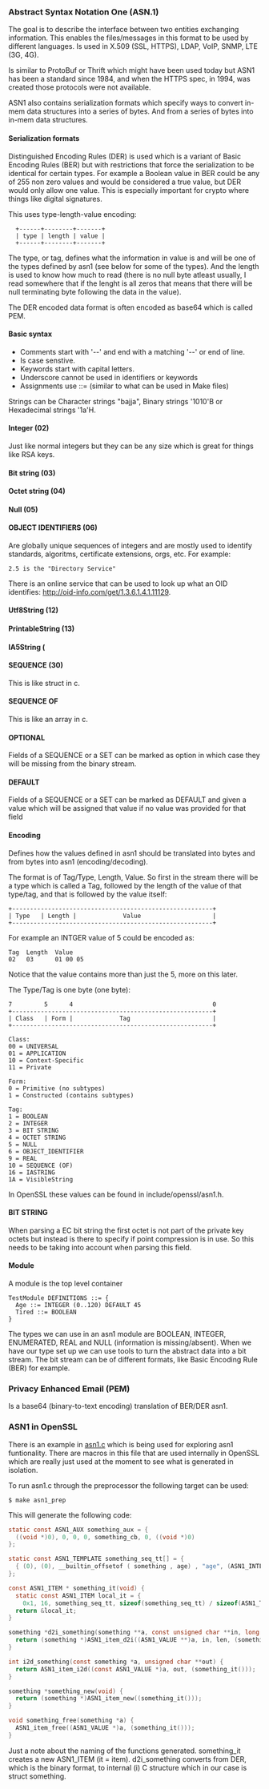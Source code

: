 ### Abstract Syntax Notation One (ASN.1)
The goal is to describe the interface between two entities exchanging
information. This enables the files/messages in this format to be used by
different languages.  Is used in X.509 (SSL, HTTPS), LDAP, VoIP, SNMP, LTE
(3G, 4G).

Is similar to ProtoBuf or Thrift which might have been used today but ASN1
has been a standard since 1984, and when the HTTPS spec, in 1994, was created
those protocols were not available.

ASN1 also contains serialization formats which specify ways to convert in-mem
data structures into a series of bytes. And from a series of bytes into
in-mem data structures.

#### Serialization formats
Distinguished Encoding Rules (DER) is used which is a variant of Basic Encoding
Rules (BER) but with restrictions that force the serialization to be identical
for certain types. For example a Boolean value in BER could be any of 255 non
zero values and would be considered a true value, but DER would only allow one
value. This is especially important for crypto where things like digital
signatures.

This uses type-length-value encoding:
```
  +------+--------+-------+
  | type | length | value |
  +------+--------+-------+
```
The type, or tag, defines what the information in value is and will be one of
the types defined by asn1 (see below for some of the types). And the length is
used to know how much to read (there is no null byte atleast usually, I read
somewhere that if the lenght is all zeros that means that there will be null
terminating byte following the data in the value).

The DER encoded data format is often encoded as base64 which is called PEM.

#### Basic syntax
* Comments start with '--' and end with a matching '--' or end of line.
* Is case senstive. 
* Keywords start with capital letters.
* Underscore cannot be used in identifiers or keywords  
* Assignments use ::= (similar to what can be used in Make files)

Strings can be Character strings "bajja", Binary strings '1010'B or
Hexadecimal strings '1a'H.


#### Integer (02)
Just like normal integers but they can be any size which is great for things
like RSA keys.

#### Bit string (03)

#### Octet string (04)

#### Null (05)

#### OBJECT IDENTIFIERS (06)
Are globally unique sequences of integers and are mostly used to identify
standards, algoritms, certificate extensions, orgs, etc.
For example:
```
2.5 is the "Directory Service"
```
There is an online service that can be used to look up what an OID identifies:
http://oid-info.com/get/1.3.6.1.4.1.11129.

#### Utf8String (12)

#### PrintableString (13)

#### IA5String (

#### SEQUENCE (30)
This is like struct in c.

#### SEQUENCE OF
This is like an array in c.

#### OPTIONAL
Fields of a SEQUENCE or a SET can be marked as option in which case they will
be missing from the binary stream.

#### DEFAULT
Fields of a SEQUENCE or a SET can be marked as DEFAULT and given a value which
will be assigned that value if no value was provided for that field

#### Encoding
Defines how the values defined in asn1 should be translated into bytes and
from bytes into asn1 (encoding/decoding).

The format is of Tag/Type, Length, Value. So first in the stream there will be
a type which is called a Tag, followed by the length of the value of that
type/tag, and that is followed by the value itself:
```
+--------------------------------------------------------+
| Type   | Length |             Value                    |
+--------------------------------------------------------+
```
For example an INTGER value of 5 could be encoded as:
```
Tag  Length  Value
02   03      01 00 05
```
Notice that the value contains more than just the 5, more on this later.

The Type/Tag is one byte (one byte):
```
7         5      4                                       0
+--------------------------------------------------------+
| Class   | Form |             Tag                       |
+--------------------------------------------------------+

Class:
00 = UNIVERSAL
01 = APPLICATION
10 = Context-Specific
11 = Private

Form:
0 = Primitive (no subtypes)
1 = Constructed (contains subtypes)

Tag:
1 = BOOLEAN
2 = INTEGER
3 = BIT STRING
4 = OCTET STRING
5 = NULL
6 = OBJECT_IDENTIFIER
9 = REAL
10 = SEQUENCE (OF)
16 = IASTRING
1A = VisibleString
```
In OpenSSL these values can be found in include/openssl/asn1.h.

#### BIT STRING
When parsing a EC bit string the first octet is not part of the private key
octets but instead is there to specify if point compression is in use. So this
needs to be taking into account when parsing this field.

#### Module
A module is the top level container
```
TestModule DEFINITIONS ::= {
  Age ::= INTEGER (0..120) DEFAULT 45
  Tired ::= BOOLEAN
}
```
The types we can use in an asn1 module are BOOLEAN, INTEGER, ENUMERATED, REAL
and NULL (information is missing/absent).
When we have our type set up we can use tools to turn the abstract data into
a bit stream. The bit stream can be of different formats, like Basic Encoding
Rule (BER) for example.

### Privacy Enhanced Email (PEM)
Is a base64 (binary-to-text encoding) translation of BER/DER asn1.


### ASN1 in OpenSSL
There is an example in [asn1.c](../asn1.c) which is being used for exploring
asn1 funtionality. There are macros in this file that are used internally in
OpenSSL which are really just used at the moment to see what is generated in
isolation.

To run asn1.c through the preprocessor the following target can be used:
```console
$ make asn1_prep
```

This will generate the following code:
```c
static const ASN1_AUX something_aux = {
  ((void *)0), 0, 0, 0, something_cb, 0, ((void *)0)
};

static const ASN1_TEMPLATE something_seq_tt[] = {
  { (0), (0), __builtin_offsetof ( something , age) , "age", (ASN1_INTEGER_it) }
};

const ASN1_ITEM * something_it(void) {
  static const ASN1_ITEM local_it = {
    0x1, 16, something_seq_tt, sizeof(something_seq_tt) / sizeof(ASN1_TEMPLATE), &something_aux, sizeof(something), "something" };
  return &local_it;
}

something *d2i_something(something **a, const unsigned char **in, long len) {
  return (something *)ASN1_item_d2i((ASN1_VALUE **)a, in, len, (something_it()));
}

int i2d_something(const something *a, unsigned char **out) {
  return ASN1_item_i2d((const ASN1_VALUE *)a, out, (something_it()));
}

something *something_new(void) {
  return (something *)ASN1_item_new((something_it()));
}

void something_free(something *a) {
  ASN1_item_free((ASN1_VALUE *)a, (something_it()));
}
```
Just a note about the naming of the functions generated. something_it creates
a new ASN1_ITEM (it = item). d2i_something converts from DER, which is the
binary format, to internal (i) C structure which in our case is struct something.

